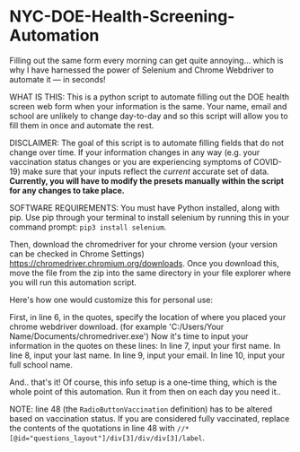 # NYC-DOE-Health-Screening-Automation
Filling out the same form every morning can get quite annoying... which is why I have harnessed the power of Selenium and Chrome Webdriver to automate it — in seconds!

WHAT IS THIS: This is a python script to automate filling out the DOE health screen web form when your information is the same. Your name, email and school are unlikely to change day-to-day and so this script will allow you to fill them in once and automate the rest. 

DISCLAIMER: The goal of this script is to automate filling fields that do not change over time. If your information changes in any way (e.g. your vaccination status changes or you are experiencing symptoms of COVID-19) make sure that your inputs reflect the _current_ accurate set of data. **Currently, you will have to modify the presets manually within the script for any changes to take place.**

SOFTWARE REQUIREMENTS: You must have Python installed, along with pip. Use pip through your terminal to install selenium by running this in your command prompt: `pip3 install selenium`.

Then, download the chromedriver for your chrome version (your version can be checked in Chrome Settings) https://chromedriver.chromium.org/downloads. Once you download this, move the file from the zip into the same directory in your file explorer where you will run this automation script.

Here's how one would customize this for personal use:

First, in line 6, in the quotes, specify the location of where you placed your chrome webdriver download. (for example 'C:/Users/Your Name/Documents/chromedriver.exe')
Now it's time to input your information in the quotes on these lines:
In line 7, input your first name.
In line 8, input your last name.
In line 9, input your email.
In line 10, input your full school name.

And.. that's it!
Of course, this info setup is a one-time thing, which is the whole point of this automation. Run it from then on each day you need it..

NOTE: line 48 (the `RadioButtonVaccination` definition) has to be altered based on vaccination status.
If you are considered fully vaccinated, replace the contents of the quotations in line 48 with `//*[@id="questions_layout"]/div[3]/div/div[3]/label`.
